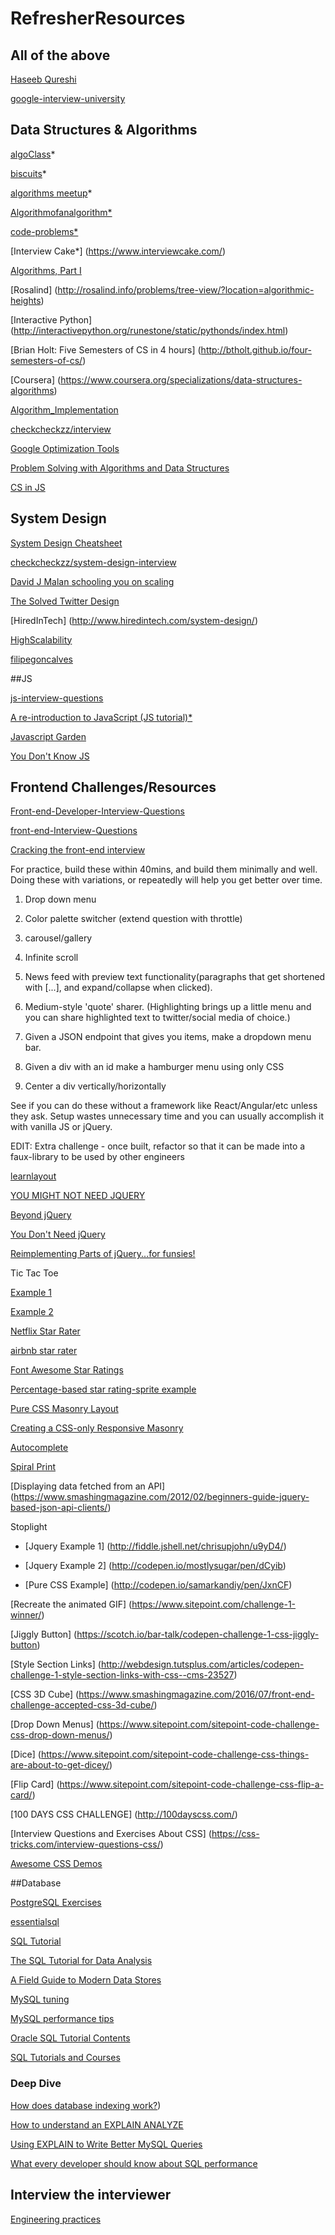 # RefresherResources

## All of the above
[Haseeb Qureshi](http://haseebq.com/)

[google-interview-university](https://github.com/jwasham/google-interview-university)

## Data Structures & Algorithms

[algoClass](https://github.com/kuychaco/algoClass)*

[biscuits](https://github.com/banunatina/biscuits)*

[algorithms meetup](https://github.com/algorithmsmeetup?page=1)*

[Algorithmofanalgorithm*](https://github.com/yilenpan/algorithmofanalgorithm)

[code-problems*](https://github.com/blakeembrey/code-problems)

[Interview Cake*] (https://www.interviewcake.com/)

[Algorithms, Part I](https://www.coursera.org/learn/introduction-to-algorithms#)

[Rosalind]	(http://rosalind.info/problems/tree-view/?location=algorithmic-heights)

[Interactive Python]	(http://interactivepython.org/runestone/static/pythonds/index.html)

[Brian Holt: Five Semesters of CS in 4 hours]	(http://btholt.github.io/four-semesters-of-cs/)

[Coursera]	(https://www.coursera.org/specializations/data-structures-algorithms)

[Algorithm_Implementation](https://en.wikibooks.org/wiki/Algorithm_Implementation/Sorting/Quicksort#JavaScript)

[checkcheckzz/interview](https://github.com/checkcheckzz/interview)

[Google Optimization Tools](https://developers.google.com/optimization/)

[Problem Solving with Algorithms and Data Structures](http://interactivepython.org/runestone/static/pythonds/Graphs/StronglyConnectedComponents.html)

[CS in JS](https://github.com/benoitvallon/computer-science-in-javascript)

## System Design

[System Design Cheatsheet](https://gist.github.com/banunatina/3959f128a8c7d20f79807fbccdf2e8bc)

[checkcheckzz/system-design-interview](https://github.com/checkcheckzz/system-design-interview)

[David J Malan schooling you on scaling](https://www.youtube.com/watch?v=-W9F__D3oY4&feature=youtu.be)

[The Solved Twitter Design](http://www.hiredintech.com/data/uploads/hiredintech_system_design_the_twitter_problem_beta.pdf)

[HiredInTech] (http://www.hiredintech.com/system-design/)

[HighScalability](http://highscalability.com/start-here/)

[filipegoncalves](https://github.com/filipegoncalves/interview-questions/tree/master/systems_design)

##JS

[js-interview-questions](https://github.com/mi-lee/js-interview-questions/blob/master/interview-questions.md)

[A re-introduction to JavaScript (JS tutorial)*](https://developer.mozilla.org/en-US/docs/Web/JavaScript/A_re-introduction_to_JavaScript)

[Javascript Garden](http://bonsaiden.github.io/JavaScript-Garden/)

[You Don't Know JS](http://bonsaiden.github.io/JavaScript-Garden/)


## Frontend Challenges/Resources

[Front-end-Developer-Interview-Questions](https://github.com/h5bp/Front-end-Developer-Interview-Questions)

[front-end-Interview-Questions](https://github.com/khan4019/front-end-Interview-Questions)

[Cracking the front-end interview](https://medium.freecodecamp.com/cracking-the-front-end-interview-9a34cd46237#.sp278cvuz)

For practice, build these within 40mins, and build them minimally and well. Doing these with variations, or repeatedly will help you get better over time.

1) Drop down menu

2) Color palette switcher (extend question with throttle)

3) carousel/gallery

4) Infinite scroll

5) News feed with preview text functionality(paragraphs that get shortened with [...], and expand/collapse when clicked).

6) Medium-style 'quote' sharer. (Highlighting brings up a little menu and you can share highlighted text to twitter/social media of choice.)

7) Given a JSON endpoint that gives you items, make a dropdown menu bar.

8) Given a div with an id make a hamburger menu using only CSS

9) Center a div vertically/horizontally

See if you can do these without a framework like React/Angular/etc unless they ask. Setup wastes unnecessary time and you can usually accomplish it with vanilla JS or jQuery.

EDIT: Extra challenge - once built, refactor so that it can be made into a faux-library to be used by other engineers

[learnlayout](http://learnlayout.com/)

[YOU MIGHT NOT NEED JQUERY](http://youmightnotneedjquery.com/)

[Beyond jQuery](https://github.com/Beyond-jQuery/exercise)

[You Don't Need jQuery](https://github.com/oneuijs/You-Dont-Need-jQuery)

[Reimplementing Parts of jQuery...for funsies!](https://github.com/yanarchy/yQuery)

Tic Tac Toe

[Example 1](https://s.codepen.io/mikejonas/debug/rLvGam)

[Example 2](http://codepen.io/dting/pen/VKZOOw)

[Netflix Star Rater](http://rog.ie/blog/css-star-rater)

[airbnb star rater](http://nerds.airbnb.com/quick-tip-making-star-ratings-with-one-image/)

[Font Awesome Star Ratings](http://bootsnipp.com/snippets/featured/font-awesome-star-ratings)

[Percentage-based star rating-sprite example](https://codepen.io/Bluetidepro/pen/GkpEa)

[Pure CSS Masonry Layout](https://medium.com/@_jh3y/how-to-pure-css-masonry-layouts-a8ede07ba31a#.g5r8upwpy)

[Creating a CSS-only Responsive Masonry](http://w3bits.com/css-masonry/)

[Autocomplete](https://codepen.io/samiconductor/pen/ogcbB)

[Spiral Print](https://gist.github.com/dlwjiang/bb75c89a2ce92cbbd909)

[Displaying data fetched from an API] (https://www.smashingmagazine.com/2012/02/beginners-guide-jquery-based-json-api-clients/)

Stoplight

- [Jquery Example 1] (http://fiddle.jshell.net/chrisupjohn/u9yD4/)

- [Jquery Example 2] (http://codepen.io/mostlysugar/pen/dCyib)

- [Pure CSS Example] (http://codepen.io/samarkandiy/pen/JxnCF)

[Recreate the animated GIF] (https://www.sitepoint.com/challenge-1-winner/)

[Jiggly Button] (https://scotch.io/bar-talk/codepen-challenge-1-css-jiggly-button)

[Style Section Links] (http://webdesign.tutsplus.com/articles/codepen-challenge-1-style-section-links-with-css--cms-23527)

[CSS 3D Cube] (https://www.smashingmagazine.com/2016/07/front-end-challenge-accepted-css-3d-cube/)

[Drop Down Menus] (https://www.sitepoint.com/sitepoint-code-challenge-css-drop-down-menus/)

[Dice] (https://www.sitepoint.com/sitepoint-code-challenge-css-things-are-about-to-get-dicey/)

[Flip Card] (https://www.sitepoint.com/sitepoint-code-challenge-css-flip-a-card/)

[100 DAYS CSS CHALLENGE] (http://100dayscss.com/)

[Interview Questions and Exercises About CSS] (https://css-tricks.com/interview-questions-css/)

[Awesome CSS Demos](http://codepen.io/jaymaymo/pen/QNEgjr)

##Database

[PostgreSQL Exercises](https://pgexercises.com/)

[essentialsql](http://www.essentialsql.com/getting-started/)

[SQL Tutorial](http://sqlzoo.net/)

[The SQL Tutorial for Data Analysis](https://community.modeanalytics.com/sql/tutorial/introduction-to-sql/)

[A Field Guide to Modern Data Stores](https://event.on24.com/eventRegistration/EventLobbyServlet?target=reg20.jsp&partnerref=160912&eventid=1240121&sessionid=1&key=9E23B44802902EAD0BB2603F0434742E&regTag=35370&sourcepage=register)

[MySQL tuning](http://code.tutsplus.com/tutorials/writing-blazing-fast-mysql-queries--cms-25085)

[MySQL performance tips](http://www.infoworld.com/article/2616674/database-administration/10-essential-performance-tips-for-mysql.html?page=3)

[Oracle SQL Tutorial Contents](http://www.oracle-dba-online.com/sql/oracle_sql_tutorial.htm)

[SQL Tutorials and Courses](https://hackr.io/tutorials/sql)

### Deep Dive

[How does database indexing work?](http://stackoverflow.com/questions/1108/how-does-database-indexing-work))

[How to understand an EXPLAIN ANALYZE](http://stackoverflow.com/questions/12915209/how-to-understand-an-explain-analyze)

[Using EXPLAIN to Write Better MySQL Queries](https://www.sitepoint.com/using-explain-to-write-better-mysql-queries/)

[What every developer should know about SQL performance](http://use-the-index-luke.com/sql/table-of-contents)

## Interview the interviewer

[Engineering practices](https://gist.github.com/banunatina/aee189bcf09f39ab8cd30bc0998d998a)
